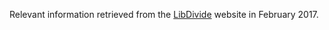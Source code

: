 Relevant information retrieved from the [LibDivide](http://www.libdivide.com) website in February 2017.
